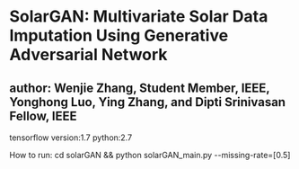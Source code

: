 # SolarGAN: Multivariate Solar Data Imputation Using Generative Adversarial Network


## author: Wenjie Zhang, Student Member, IEEE, Yonghong Luo, Ying Zhang, and Dipti Srinivasan Fellow, IEEE

tensorflow version:1.7 python:2.7

How to run: cd solarGAN  && python  solarGAN_main.py --missing-rate=[0.5]
